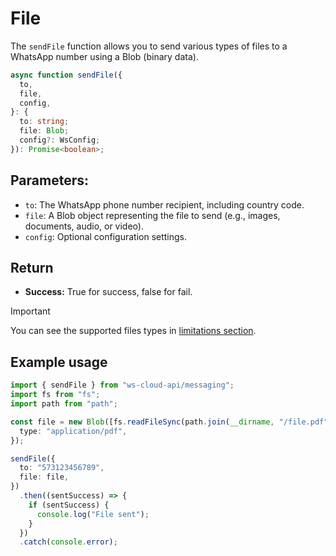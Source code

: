 # File

[<Badge type="tip" text="api docs" />](https://developers.facebook.com/docs/whatsapp/cloud-api/reference/media)

The `sendFile` function allows you to send various types of files to a WhatsApp number using a Blob (binary data).

```ts
async function sendFile({
  to,
  file,
  config,
}: {
  to: string;
  file: Blob;
  config?: WsConfig;
}): Promise<boolean>;
```

## Parameters:

- `to`: The WhatsApp phone number recipient, including country code.
- `file`: A Blob object representing the file to send (e.g., images, documents, audio, or video).
- `config`: Optional configuration settings.

## Return

- **Success:** True for success, false for fail.

> [!IMPORTANT]
> You can see the supported files types in [limitations section](../limitations/media.md).

## Example usage

```ts
import { sendFile } from "ws-cloud-api/messaging";
import fs from "fs";
import path from "path";

const file = new Blob([fs.readFileSync(path.join(__dirname, "/file.pdf"))], {
  type: "application/pdf",
});

sendFile({
  to: "573123456789",
  file: file,
})
  .then((sentSuccess) => {
    if (sentSuccess) {
      console.log("File sent");
    }
  })
  .catch(console.error);
```